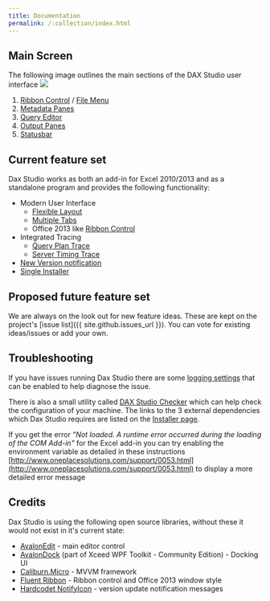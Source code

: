 ```yaml
---
title: Documentation
permalink: /:collection/index.html
---
```

## Main Screen
The following image outlines the main sections of the DAX Studio user interface
![](index/Documentation_MainScreen.png)

1. [Ribbon Control](features/ribbon-control) / [File Menu](features/file-menu)
1. [Metadata Panes](features/metadata-panes)
1. [Query Editor](features/query-editor)
1. [Output Panes](features/output-panes)
1. [Statusbar](features/statusbar)

## Current feature set
Dax Studio works as both an add-in for Excel 2010/2013 and as a standalone program and provides the following functionality:

- Modern User Interface
  - [Flexible Layout](features/flexible-layout)
  - [Multiple Tabs](features/multiple-tabs)
  - Office 2013 like [Ribbon Control](features/ribbon-control)
- Integrated Tracing
  - [Query Plan Trace](features/query-plan-trace)
  - [Server Timing Trace](features/server-timing-trace)
- [New Version notification](features/new-version-notification)
- [Single Installer](installation/single-installer)

## Proposed future feature set
We are always on the look out for new feature ideas. These are kept on the project's [issue list]({{ site.github.issues_url }}). You can vote for existing ideas/issues or add your own.

## Troubleshooting
If you have issues running Dax Studio there are some [logging settings](troubleshooting/logging-settings) that can be enabled to help diagnose the issue.

There is also a small utility called [DAX Studio Checker](troubleshooting/daxstudio-checker) which can help check the configuration of your machine. The links to the 3 external dependencies which Dax Studio requires are listed on the [Installer page](installation/single-installer). 

If you get the error _"Not loaded. A runtime error occurred during the loading of the COM Add-in"_ for the Excel add-in you can try enabling the environment variable as detailed in these instructions [http://www.oneplacesolutions.com/support/0053.html](http://www.oneplacesolutions.com/support/0053.html) to display a more detailed error message

## Credits
Dax Studio is using the following open source libraries, without these it would not exist in it's current state:
- [AvalonEdit](http://avalonedit.net/) - main editor control
- [AvalonDock](https://github.com/xceedsoftware/wpftoolkit) (part of Xceed WPF Toolkit - Community Edition) - Docking UI
- [Caliburn.Micro](https://caliburnmicro.com/) - MVVM framework
- [Fluent Ribbon](https://github.com/fluentribbon/Fluent.Ribbon) - Ribbon control and Office 2013 window style
- [Hardcodet NotifyIcon](http://www.hardcodet.net/wpf-notifyicon) - version update notification messages

